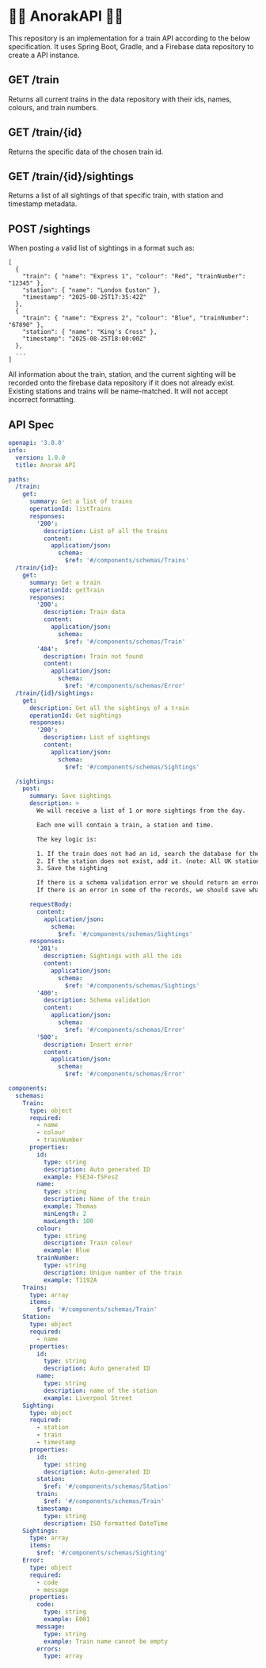 # 🚂🚂 AnorakAPI 🚂🚂
This repository is an implementation for a train API according to the below specification.
It uses Spring Boot, Gradle, and a Firebase data repository to create a API instance.

## GET /train
Returns all current trains in the data repository with their ids, names, colours, and train numbers.

## GET /train/{id}
Returns the specific data of the chosen train id.

## GET /train/{id}/sightings
Returns a list of all sightings of that specific train, with station and timestamp metadata.

## POST /sightings
When posting a valid list of sightings in a format such as:
```
[
  {
    "train": { "name": "Express 1", "colour": "Red", "trainNumber": "12345" },
    "station": { "name": "London Euston" },
    "timestamp": "2025-08-25T17:35:42Z"
  },
  {
    "train": { "name": "Express 2", "colour": "Blue", "trainNumber": "67890" },
    "station": { "name": "King's Cross" },
    "timestamp": "2025-08-25T18:00:00Z"
  },
  ...
]
```
All information about the train, station, and the current sighting will be recorded onto the firebase data repository if it does not already exist. Existing stations and trains will be name-matched. It will not accept incorrect formatting.

## API Spec

```yaml
openapi: '3.0.0'
info:
  version: 1.0.0
  title: Anorak API

paths:
  /train:
    get:
      summary: Get a list of trains
      operationId: listTrains
      responses:
        '200':
          description: List of all the trains
          content:
            application/json:
              schema:
                $ref: '#/components/schemas/Trains'
  /train/{id}:
    get:
      summary: Get a train
      operationId: getTrain
      responses:
        '200':
          description: Train data
          content:
            application/json:
              schema:
                $ref: '#/components/schemas/Train'
        '404':
          description: Train not found
          content:
            application/json:
              schema:
                $ref: '#/components/schemas/Error'
  /train/{id}/sightings:
    get:
      description: Get all the sightings of a train
      operationId: Get sightings
      responses:
        '200':
          description: List of sightings
          content:
            application/json:
              schema:
                $ref: '#/components/schemas/Sightings'

  /sightings:
    post:
      summary: Save sightings
      description: >
        We will receive a list of 1 or more sightings from the day. 

        Each one will contain a train, a station and time.

        The key logic is:

        1. If the train does not had an id, search the database for the train number. If the train does not exist, add it.
        2. If the station does not exist, add it. (note: All UK stations have unique names)
        3. Save the sighting

        If there is a schema validation error we should return an error without saving anything.
        If there is an error in some of the records, we should save what we can and return a 500 error with a list of the errors

      requestBody:
        content:
          application/json:
            schema:
              $ref: '#/components/schemas/Sightings'
      responses:
        '201':
          description: Sightings with all the ids
          content:
            application/json:
              schema:
                $ref: '#/components/schemas/Sightings'
        '400':
          description: Schema validation
          content:
            application/json:
              schema:
                $ref: '#/components/schemas/Error'
        '500':
          description: Insert error
          content:
            application/json:
              schema:
                $ref: '#/components/schemas/Error'

components:
  schemas:
    Train:
      type: object
      required:
        - name
        - colour
        - trainNumber
      properties:
        id:
          type: string
          description: Auto generated ID
          example: FSE34-fSFes2
        name:
          type: string
          description: Name of the train
          example: Thomas
          minLength: 2
          maxLength: 100
        colour:
          type: string
          description: Train colour
          example: Blue
        trainNumber:
          type: string
          description: Unique number of the train
          example: T1192A
    Trains:
      type: array
      items:
        $ref: '#/components/schemas/Train'
    Station:
      type: object
      required:
        - name
      properties:
        id:
          type: string
          description: Auto generated ID
        name:
          type: string
          description: name of the station
          example: Liverpool Street
    Sighting:
      type: object
      required:
        - station
        - train
        - timestamp
      properties:
        id:
          type: string
          description: Auto-generated ID
        station:
          $ref: '#/components/schemas/Station'
        train:
          $ref: '#/components/schemas/Train'
        timestamp:
          type: string
          description: ISO formatted DateTime
    Sightings:
      type: array
      items:
        $ref: '#/components/schemas/Sighting'
    Error:
      type: object
      required:
        - code
        - message
      properties:
        code:
          type: string
          example: E001
        message:
          type: string
          example: Train name cannot be empty
        errors:
          type: array
```


